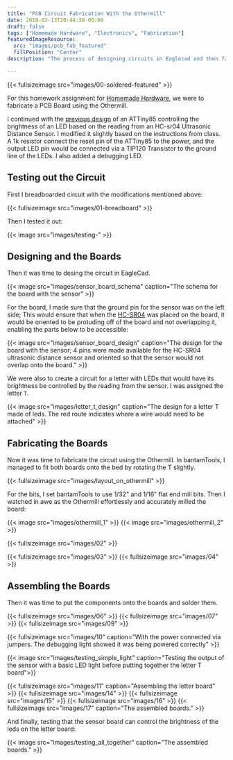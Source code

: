 ```yaml
---
title: "PCB Circuit Fabrication With the Othermill"
date: 2018-02-13T20:44:38-05:00
draft: false
tags: ["Homemade Hardware", "Electronics", "Fabrication"]
featuredImageResource:
  src: "images/pcb_fab_featured"
  fillPosition: "Center"
description: "The process of designing circuits in Eaglecad and then fabricating the boards on the Othermill."

---
```


{{< fullsizeimage src="images/00-soldered-featured" >}}

For this homework assignment for [Homemade Hardware](/blog/posts/homemade-hardware/), we were to fabricate a PCB Board using the Othermill.

I continued with the [previous design](../pcb-design) of an ATTiny85 controlling
the brightness of an LED based on the reading from an HC-sr04 Ultrasonic Distance Sensor.
I modified it slightly based on the instructions from class.   A 1k resistor
connect the reset pin of the ATTiny85 to the power, and the output LED pin
would be connected via a TIP120 Transistor to the ground line of the LEDs.
I also added a debugging LED.

## Testing out the Circuit 

First I breadboarded circuit with the modifications mentioned above:

{{< fullsizeimage src="images/01-breadboard" >}}

Then I tested it out:

{{< image src="images/testing-" >}}

## Designing and the Boards

Then it was time to desing the circuit in EagleCad.

{{< image src="images/sensor_board_schema" caption="The schema for the board with the sensor" >}}

For the board, I made sure that the ground pin for the sensor was on the left side; This would ensure
that when the [HC-SR04](https://www.sparkfun.com/products/13959) was placed on the board, it would be oriented
to be protuding off of the board and not overlapping it, enabling the parts below to be accessible:

{{< image src="images/sensor_board_design" caption="The design for the board with the sensor; 4 pins were made available for the HC-SR04 ultrasonic distance sensor and oriented so that the sensor would not overlap onto the board." >}}

We were also to create a circuit for a letter with LEDs that would have its brightness be controlled by
the reading from the sensor.  I was assigned the letter `T`.

{{< image src="images/letter_t_design" caption="The design for a letter T made of leds. The red route indicates where a wire would need to be attached" >}}

## Fabricating the Boards

Now it was time to fabricate the circuit using the Othermill.  In bantamTools, I managed to fit both boards onto the bed
by rotating the T slightly.

{{< fullsizeimage src="images/layout_on_othermill" >}}

For the bits, I set bantamTools to use 1/32" and 1/16" flat end mill bits.
Then I watched in awe as the Othermill effortlessly and accurately milled the board:

{{< image src="images/othermill_1" >}}
{{< image src="images/othermill_2" >}}


{{< fullsizeimage src="images/02" >}}

{{< fullsizeimage src="images/03" >}}
{{< fullsizeimage src="images/04" >}}

## Assembling the Boards

Then it was time to put the components onto the boards and solder them.

{{< fullsizeimage src="images/06" >}}
{{< fullsizeimage src="images/07" >}}
{{< fullsizeimage src="images/09" >}}

{{< fullsizeimage src="images/10" caption="With the power connected via jumpers.  The debugging light showed it was being powered correctly" >}}

{{< image src="images/testing_simple_light" caption="Testing the output of the sensor with a basic LED light before putting together the letter T board">}}

{{< fullsizeimage src="images/11" caption="Assembling the letter board" >}}
{{< fullsizeimage src="images/14" >}}
{{< fullsizeimage src="images/15" >}}
{{< fullsizeimage src="images/16" >}}
{{< fullsizeimage src="images/17" caption="The assembled boards." >}}

And finally, testing that the sensor board can control the brightness of the leds on the letter board:

{{< image src="images/testing_all_together" caption="The assembled boards." >}}


